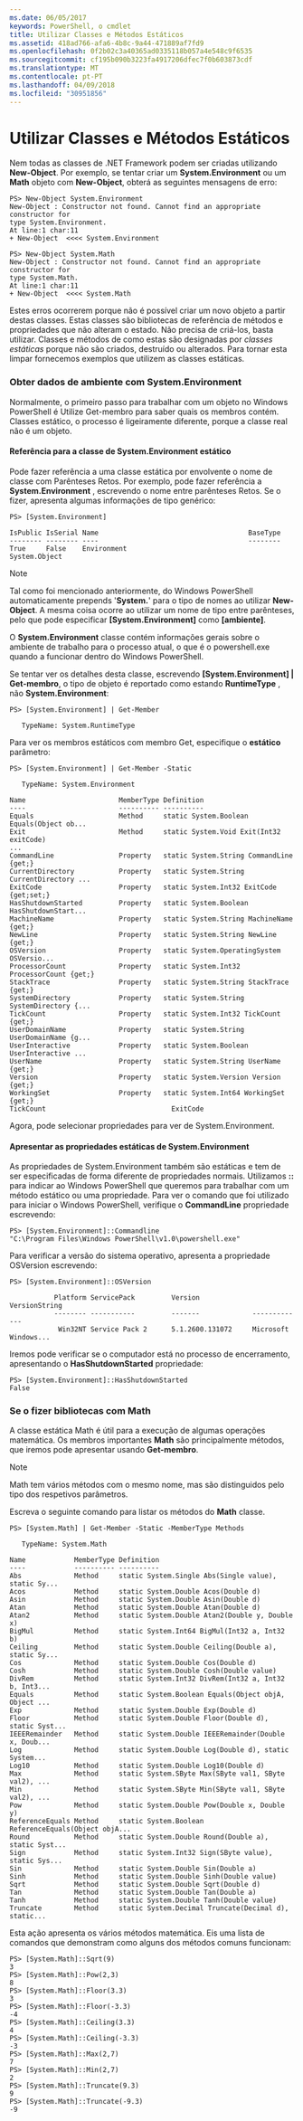 ```yaml
---
ms.date: 06/05/2017
keywords: PowerShell, o cmdlet
title: Utilizar Classes e Métodos Estáticos
ms.assetid: 418ad766-afa6-4b8c-9a44-471889af7fd9
ms.openlocfilehash: 0f2b02c3a40365ad0335118b057a4e548c9f6535
ms.sourcegitcommit: cf195b090b3223fa4917206dfec7f0b603873cdf
ms.translationtype: MT
ms.contentlocale: pt-PT
ms.lasthandoff: 04/09/2018
ms.locfileid: "30951856"
---
```

# <a name="using-static-classes-and-methods"></a>Utilizar Classes e Métodos Estáticos
Nem todas as classes de .NET Framework podem ser criadas utilizando **New-Object**. Por exemplo, se tentar criar um **System.Environment** ou um **Math** objeto com **New-Object**, obterá as seguintes mensagens de erro:

```
PS> New-Object System.Environment
New-Object : Constructor not found. Cannot find an appropriate constructor for
type System.Environment.
At line:1 char:11
+ New-Object  <<<< System.Environment

PS> New-Object System.Math
New-Object : Constructor not found. Cannot find an appropriate constructor for
type System.Math.
At line:1 char:11
+ New-Object  <<<< System.Math
```

Estes erros ocorrerem porque não é possível criar um novo objeto a partir destas classes. Estas classes são bibliotecas de referência de métodos e propriedades que não alteram o estado. Não precisa de criá-los, basta utilizar. Classes e métodos de como estas são designadas por *classes estáticas* porque não são criados, destruído ou alterados. Para tornar esta limpar fornecemos exemplos que utilizem as classes estáticas.

### <a name="getting-environment-data-with-systemenvironment"></a>Obter dados de ambiente com System.Environment
Normalmente, o primeiro passo para trabalhar com um objeto no Windows PowerShell é Utilize Get-membro para saber quais os membros contém. Classes estático, o processo é ligeiramente diferente, porque a classe real não é um objeto.

#### <a name="referring-to-the-static-systemenvironment-class"></a>Referência para a classe de System.Environment estático
Pode fazer referência a uma classe estática por envolvente o nome de classe com Parênteses Retos. Por exemplo, pode fazer referência a **System.Environment** , escrevendo o nome entre parênteses Retos. Se o fizer, apresenta algumas informações de tipo genérico:

```
PS> [System.Environment]

IsPublic IsSerial Name                                     BaseType
-------- -------- ----                                     --------
True     False    Environment                              System.Object
```

> [!NOTE]
> Tal como foi mencionado anteriormente, do Windows PowerShell automaticamente prepends '**System.**' para o tipo de nomes ao utilizar **New-Object**. A mesma coisa ocorre ao utilizar um nome de tipo entre parênteses, pelo que pode especificar  **\[System.Environment]** como  **\[ambiente]**.

O **System.Environment** classe contém informações gerais sobre o ambiente de trabalho para o processo atual, o que é o powershell.exe quando a funcionar dentro do Windows PowerShell.

Se tentar ver os detalhes desta classe, escrevendo  **\[System.Environment] | Get-membro**, o tipo de objeto é reportado como estando **RuntimeType** , não **System.Environment**:

```
PS> [System.Environment] | Get-Member

   TypeName: System.RuntimeType
```

Para ver os membros estáticos com membro Get, especifique o **estático** parâmetro:

```
PS> [System.Environment] | Get-Member -Static

   TypeName: System.Environment

Name                       MemberType Definition
----                       ---------- ----------
Equals                     Method     static System.Boolean Equals(Object ob...
Exit                       Method     static System.Void Exit(Int32 exitCode)
...
CommandLine                Property   static System.String CommandLine {get;}
CurrentDirectory           Property   static System.String CurrentDirectory ...
ExitCode                   Property   static System.Int32 ExitCode {get;set;}
HasShutdownStarted         Property   static System.Boolean HasShutdownStart...
MachineName                Property   static System.String MachineName {get;}
NewLine                    Property   static System.String NewLine {get;}
OSVersion                  Property   static System.OperatingSystem OSVersio...
ProcessorCount             Property   static System.Int32 ProcessorCount {get;}
StackTrace                 Property   static System.String StackTrace {get;}
SystemDirectory            Property   static System.String SystemDirectory {...
TickCount                  Property   static System.Int32 TickCount {get;}
UserDomainName             Property   static System.String UserDomainName {g...
UserInteractive            Property   static System.Boolean UserInteractive ...
UserName                   Property   static System.String UserName {get;}
Version                    Property   static System.Version Version {get;}
WorkingSet                 Property   static System.Int64 WorkingSet {get;}
TickCount                               ExitCode
```

Agora, pode selecionar propriedades para ver de System.Environment.

#### <a name="displaying-static-properties-of-systemenvironment"></a>Apresentar as propriedades estáticas de System.Environment

As propriedades de System.Environment também são estáticas e tem de ser especificadas de forma diferente de propriedades normais. Utilizamos **::** para indicar ao Windows PowerShell que queremos para trabalhar com um método estático ou uma propriedade. Para ver o comando que foi utilizado para iniciar o Windows PowerShell, verifique o **CommandLine** propriedade escrevendo:

```
PS> [System.Environment]::Commandline
"C:\Program Files\Windows PowerShell\v1.0\powershell.exe"
```

Para verificar a versão do sistema operativo, apresenta a propriedade OSVersion escrevendo:

```
PS> [System.Environment]::OSVersion

           Platform ServicePack         Version             VersionString
           -------- -----------         -------             -------------
            Win32NT Service Pack 2      5.1.2600.131072     Microsoft Windows...
```

Iremos pode verificar se o computador está no processo de encerramento, apresentando o **HasShutdownStarted** propriedade:

```
PS> [System.Environment]::HasShutdownStarted
False
```

### <a name="doing-math-with-systemmath"></a>Se o fizer bibliotecas com Math

A classe estática Math é útil para a execução de algumas operações matemática. Os membros importantes **Math** são principalmente métodos, que iremos pode apresentar usando **Get-membro**.

> [!NOTE]
> Math tem vários métodos com o mesmo nome, mas são distinguidos pelo tipo dos respetivos parâmetros.

Escreva o seguinte comando para listar os métodos do **Math** classe.

```
PS> [System.Math] | Get-Member -Static -MemberType Methods

   TypeName: System.Math

Name            MemberType Definition
----            ---------- ----------
Abs             Method     static System.Single Abs(Single value), static Sy...
Acos            Method     static System.Double Acos(Double d)
Asin            Method     static System.Double Asin(Double d)
Atan            Method     static System.Double Atan(Double d)
Atan2           Method     static System.Double Atan2(Double y, Double x)
BigMul          Method     static System.Int64 BigMul(Int32 a, Int32 b)
Ceiling         Method     static System.Double Ceiling(Double a), static Sy...
Cos             Method     static System.Double Cos(Double d)
Cosh            Method     static System.Double Cosh(Double value)
DivRem          Method     static System.Int32 DivRem(Int32 a, Int32 b, Int3...
Equals          Method     static System.Boolean Equals(Object objA, Object ...
Exp             Method     static System.Double Exp(Double d)
Floor           Method     static System.Double Floor(Double d), static Syst...
IEEERemainder   Method     static System.Double IEEERemainder(Double x, Doub...
Log             Method     static System.Double Log(Double d), static System...
Log10           Method     static System.Double Log10(Double d)
Max             Method     static System.SByte Max(SByte val1, SByte val2), ...
Min             Method     static System.SByte Min(SByte val1, SByte val2), ...
Pow             Method     static System.Double Pow(Double x, Double y)
ReferenceEquals Method     static System.Boolean ReferenceEquals(Object objA...
Round           Method     static System.Double Round(Double a), static Syst...
Sign            Method     static System.Int32 Sign(SByte value), static Sys...
Sin             Method     static System.Double Sin(Double a)
Sinh            Method     static System.Double Sinh(Double value)
Sqrt            Method     static System.Double Sqrt(Double d)
Tan             Method     static System.Double Tan(Double a)
Tanh            Method     static System.Double Tanh(Double value)
Truncate        Method     static System.Decimal Truncate(Decimal d), static...
```

Esta ação apresenta os vários métodos matemática. Eis uma lista de comandos que demonstram como alguns dos métodos comuns funcionam:

```
PS> [System.Math]::Sqrt(9)
3
PS> [System.Math]::Pow(2,3)
8
PS> [System.Math]::Floor(3.3)
3
PS> [System.Math]::Floor(-3.3)
-4
PS> [System.Math]::Ceiling(3.3)
4
PS> [System.Math]::Ceiling(-3.3)
-3
PS> [System.Math]::Max(2,7)
7
PS> [System.Math]::Min(2,7)
2
PS> [System.Math]::Truncate(9.3)
9
PS> [System.Math]::Truncate(-9.3)
-9
```